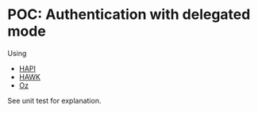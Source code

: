 POC: Authentication with delegated mode
============

Using
 
- [HAPI](https://github.com/hueniverse/hawk)
- [HAWK](https://github.com/hueniverse/hawk)
- [Oz](https://github.com/hueniverse/oz)


See unit test for explanation.


